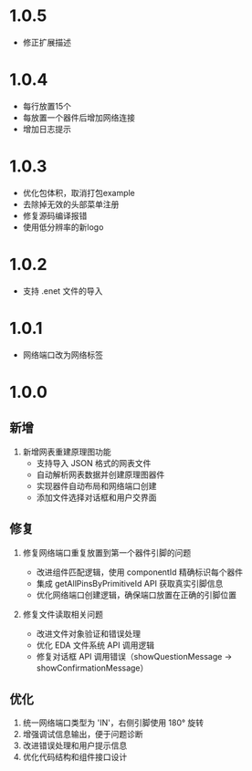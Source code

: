 # 1.0.5

- 修正扩展描述

# 1.0.4

- 每行放置15个
- 每放置一个器件后增加网络连接
- 增加日志提示

# 1.0.3

- 优化包体积，取消打包example
- 去除掉无效的头部菜单注册
- 修复源码编译报错
- 使用低分辨率的新logo

# 1.0.2

- 支持 .enet 文件的导入

# 1.0.1

- 网络端口改为网络标签

# 1.0.0

## 新增

1. 新增网表重建原理图功能
    - 支持导入 JSON 格式的网表文件
    - 自动解析网表数据并创建原理图器件
    - 实现器件自动布局和网络端口创建
    - 添加文件选择对话框和用户交界面

## 修复

1. 修复网络端口重复放置到第一个器件引脚的问题

    - 改进组件匹配逻辑，使用 componentId 精确标识每个器件
    - 集成 getAllPinsByPrimitiveId API 获取真实引脚信息
    - 优化网络端口创建逻辑，确保端口放置在正确的引脚位置

2. 修复文件读取相关问题
    - 改进文件对象验证和错误处理
    - 优化 EDA 文件系统 API 调用逻辑
    - 修复对话框 API 调用错误（showQuestionMessage -> showConfirmationMessage）

## 优化

1. 统一网络端口类型为 'IN'，右侧引脚使用 180° 旋转
2. 增强调试信息输出，便于问题诊断
3. 改进错误处理和用户提示信息
4. 优化代码结构和组件接口设计
